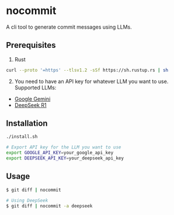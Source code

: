 # nocommit

A cli tool to generate commit messages using LLMs.

## Prerequisites

1. Rust
```sh
curl --proto '=https' --tlsv1.2 -sSf https://sh.rustup.rs | sh
```

2. You need to have an API key for whatever LLM you want to use.
Supported LLMs:
- [Google Gemini](https://aistudio.google.com/apikey)
- [DeepSeek R1](https://platform.deepseek.com/api_keys)

## Installation

```sh
./install.sh

# Export API key for the LLM you want to use
export GOOGLE_API_KEY=your_google_api_key
export DEEPSEEK_API_KEY=your_deepseek_api_key
``` 

## Usage

```sh
$ git diff | nocommit

# Using DeepSeek
$ git diff | nocommit -a deepseek
```

